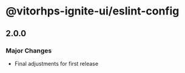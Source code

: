 # @vitorhps-ignite-ui/eslint-config

## 2.0.0

### Major Changes

- Final adjustments for first release
